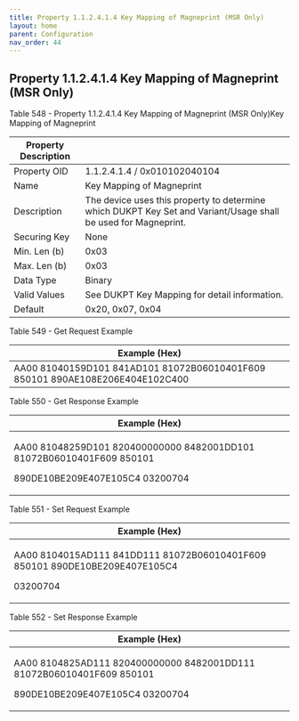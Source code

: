 ```yaml
---
title: Property 1.1.2.4.1.4 Key Mapping of Magneprint (MSR Only)
layout: home
parent: Configuration
nav_order: 44
---
```


## Property 1.1.2.4.1.4 Key Mapping of Magneprint (MSR Only)

Table 548 - Property 1.1.2.4.1.4 Key Mapping of Magneprint (MSR Only)Key
Mapping of Magneprint

| Property Description |  |
|----|----|
| Property OID | 1.1.2.4.1.4 / 0x010102040104 |
| Name | Key Mapping of Magneprint |
| Description | The device uses this property to determine which DUKPT Key Set and Variant/Usage shall be used for Magneprint. |
| Securing Key | None |
| Min. Len (b) | 0x03 |
| Max. Len (b) | 0x03 |
| Data Type | Binary |
| Valid Values | See DUKPT Key Mapping for detail information. |
| Default | 0x20, 0x07, 0x04 |

Table 549 - Get Request Example

| Example (Hex) |
|----|
| AA00 81040159D101 841AD101 81072B06010401F609 850101 890AE108E206E404E102C400 |

Table 550 - Get Response Example

<table>
<colgroup>
<col style="width: 100%" />
</colgroup>
<thead>
<tr>
<th>Example (Hex)</th>
</tr>
</thead>
<tbody>
<tr>
<td><p>AA00 81048259D101 820400000000 8482001DD101 81072B06010401F609
850101</p>
<p>890DE10BE209E407E105C4 03200704</p></td>
</tr>
</tbody>
</table>

Table 551 - Set Request Example

<table>
<colgroup>
<col style="width: 100%" />
</colgroup>
<thead>
<tr>
<th>Example (Hex)</th>
</tr>
</thead>
<tbody>
<tr>
<td><p>AA00 8104015AD111 841DD111 81072B06010401F609 850101
890DE10BE209E407E105C4</p>
<p>03200704</p></td>
</tr>
</tbody>
</table>

Table 552 - Set Response Example

<table>
<colgroup>
<col style="width: 100%" />
</colgroup>
<thead>
<tr>
<th>Example (Hex)</th>
</tr>
</thead>
<tbody>
<tr>
<td><p>AA00 8104825AD111 820400000000 8482001DD111 81072B06010401F609
850101</p>
<p>890DE10BE209E407E105C4 03200704</p></td>
</tr>
</tbody>
</table>

##